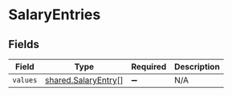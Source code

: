 # SalaryEntries


## Fields

| Field                                                      | Type                                                       | Required                                                   | Description                                                |
| ---------------------------------------------------------- | ---------------------------------------------------------- | ---------------------------------------------------------- | ---------------------------------------------------------- |
| `values`                                                   | [shared.SalaryEntry](../../models/shared/salaryentry.md)[] | :heavy_minus_sign:                                         | N/A                                                        |